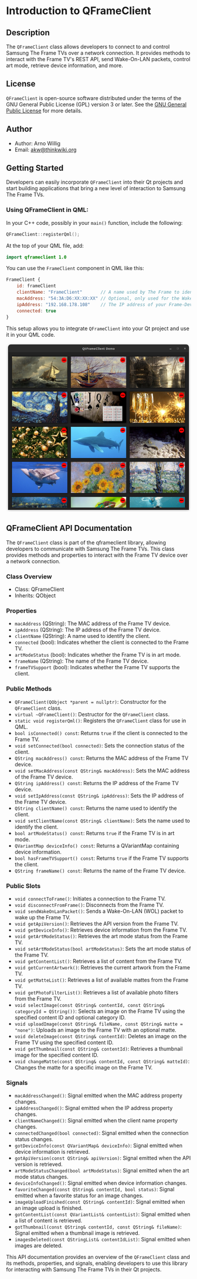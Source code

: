# Introduction to QFrameClient

## Description

The `QFrameClient` class allows developers to connect to and control Samsung The Frame TVs over a network connection. It provides methods to interact with the Frame TV's REST API, send Wake-On-LAN packets, control art mode, retrieve device information, and more.

## License

`QFrameClient` is open-source software distributed under the terms of the GNU General Public License (GPL) version 3 or later. See the [GNU General Public License](https://www.gnu.org/licenses/) for more details.

## Author

- Author: Arno Willig
- Email: akw@thinkwiki.org

## Getting Started

Developers can easily incorporate `QFrameClient` into their Qt projects and start building applications that bring a new level of interaction to Samsung The Frame TVs.

### Using QFrameClient in QML:

In your C++ code, possibly in your `main()` function, include the following:

```cpp
QFrameClient::registerQml();
```

At the top of your QML file, add:

```qml
import qframeclient 1.0
```

You can use the `FrameClient` component in QML like this:

```qml
FrameClient {
    id: frameClient
    clientName: "FrameClient"       // A name used by The Frame to identify clients
    macAddress: "54:3A:D6:XX:XX:XX" // Optional, only used for the Wake-On-LAN feature
    ipAddress: "192.168.178.108"    // The IP address of your Frame-Device.
    connected: true
}
```

This setup allows you to integrate `QFrameClient` into your Qt project and use it in your QML code.

![Demo Application](docs/demo.png)

## QFrameClient API Documentation

The `QFrameClient` class is part of the qframeclient library, allowing developers to communicate with Samsung The Frame TVs. This class provides methods and properties to interact with the Frame TV device over a network connection.

### Class Overview

- Class: QFrameClient
- Inherits: QObject

### Properties

- `macAddress` (QString): The MAC address of the Frame TV device.
- `ipAddress` (QString): The IP address of the Frame TV device.
- `clientName` (QString): A name used to identify the client.
- `connected` (bool): Indicates whether the client is connected to the Frame TV.
- `artModeStatus` (bool): Indicates whether the Frame TV is in art mode.
- `frameName` (QString): The name of the Frame TV device.
- `frameTVSupport` (bool): Indicates whether the Frame TV supports the client.

### Public Methods

- `QFrameClient(QObject *parent = nullptr)`: Constructor for the `QFrameClient` class.
- `virtual ~QFrameClient()`: Destructor for the `QFrameClient` class.
- `static void registerQml()`: Registers the `QFrameClient` class for use in QML.
- `bool isConnected() const`: Returns `true` if the client is connected to the Frame TV.
- `void setConnected(bool connected)`: Sets the connection status of the client.
- `QString macAddress() const`: Returns the MAC address of the Frame TV device.
- `void setMacAddress(const QString& macAddress)`: Sets the MAC address of the Frame TV device.
- `QString ipAddress() const`: Returns the IP address of the Frame TV device.
- `void setIpAddress(const QString& ipAddress)`: Sets the IP address of the Frame TV device.
- `QString clientName() const`: Returns the name used to identify the client.
- `void setClientName(const QString& clientName)`: Sets the name used to identify the client.
- `bool artModeStatus() const`: Returns `true` if the Frame TV is in art mode.
- `QVariantMap deviceInfo() const`: Returns a QVariantMap containing device information.
- `bool hasFrameTVSupport() const`: Returns `true` if the Frame TV supports the client.
- `QString frameName() const`: Returns the name of the Frame TV device.

### Public Slots

- `void connectToFrame()`: Initiates a connection to the Frame TV.
- `void disconnectFromFrame()`: Disconnects from the Frame TV.
- `void sendWakeOnLanPacket()`: Sends a Wake-On-LAN (WOL) packet to wake up the Frame TV.
- `void getApiVersion()`: Retrieves the API version from the Frame TV.
- `void getDeviceInfo()`: Retrieves device information from the Frame TV.
- `void getArtModeStatus()`: Retrieves the art mode status from the Frame TV.
- `void setArtModeStatus(bool artModeStatus)`: Sets the art mode status of the Frame TV.
- `void getContentList()`: Retrieves a list of content from the Frame TV.
- `void getCurrentArtwork()`: Retrieves the current artwork from the Frame TV.
- `void getMatteList()`: Retrieves a list of available mattes from the Frame TV.
- `void getPhotoFilterList()`: Retrieves a list of available photo filters from the Frame TV.
- `void selectImage(const QString& contentId, const QString& categoryId = QString())`: Selects an image on the Frame TV using the specified content ID and optional category ID.
- `void uploadImage(const QString& fileName, const QString& matte = "none")`: Uploads an image to the Frame TV with an optional matte.
- `void deleteImage(const QString& contentId)`: Deletes an image on the Frame TV using the specified content ID.
- `void getThumbnail(const QString& contentId)`: Retrieves a thumbnail image for the specified content ID.
- `void changeMatte(const QString& contentId, const QString& matteId)`: Changes the matte for a specific image on the Frame TV.

### Signals

- `macAddressChanged()`: Signal emitted when the MAC address property changes.
- `ipAddressChanged()`: Signal emitted when the IP address property changes.
- `clientNameChanged()`: Signal emitted when the client name property changes.
- `connectedChanged(bool connected)`: Signal emitted when the connection status changes.
- `gotDeviceInfo(const QVariantMap& deviceInfo)`: Signal emitted when device information is retrieved.
- `gotApiVersion(const QString& apiVersion)`: Signal emitted when the API version is retrieved.
- `artModeStatusChanged(bool artModeStatus)`: Signal emitted when the art mode status changes.
- `deviceInfoChanged()`: Signal emitted when device information changes.
- `favoriteChanged(const QString& contentId, bool status)`: Signal emitted when a favorite status for an image changes.
- `imageUploadFinished(const QString& contentId)`: Signal emitted when an image upload is finished.
- `gotContentList(const QVariantList& contentList)`: Signal emitted when a list of content is retrieved.
- `gotThumbnail(const QString& contentId, const QString& fileName)`: Signal emitted when a thumbnail image is retrieved.
- `imagesDeleted(const QStringList& contentIdList)`: Signal emitted when images are deleted.

This API documentation provides an overview of the `QFrameClient` class and its methods, properties, and signals, enabling developers to use this library for interacting with Samsung The Frame TVs in their Qt projects.
